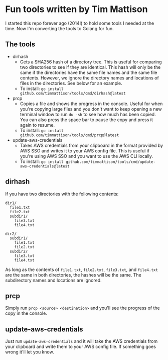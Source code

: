 # Fun tools written by Tim Mattison

I started this repo forever ago (2014!) to hold some tools I needed at the time. Now I'm converting the tools to Golang
for fun.

## The tools

- dirhash
  - Gets a SHA256 hash of a directory tree. This is useful for comparing two directories to see if they are
  identical. This hash will only be the same if the directories have the same file names and the same file contents.
  However, we ignore the directory names and locations of files in the directories. See below for an example.
  - To install: `go install github.com/timmattison/tools/cmd/dirhash@latest`
- prcp
  - Copies a file and shows the progress in the console. Useful for when you're copying large files and you don't
  want to keep opening a new terminal window to run `du -sh` to see how much has been copied. You can also press the
  space bar to pause the copy and press it again to resume.
  - To install: `go install github.com/timmattison/tools/cmd/prcp@latest`
- update-aws-credentials
  - Takes AWS credentials from your clipboard in the format provided by AWS SSO and writes it to
  your AWS config file. This is useful if you're using AWS SSO and you want to use the AWS CLI locally.
  - To install: `go install github.com/timmattison/tools/cmd/update-aws-credentials@latest`

## dirhash

If you have two directories with the following contents:

```
dir1/
  file1.txt
  file2.txt
  subdir1/
    file3.txt
    file4.txt
```

```
dir2/
  subdir1/
    file1.txt
    file2.txt
  subdir2/
    file3.txt
    file4.txt
```

As long as the contents of `file1.txt`, `file2.txt`, `file3.txt`, and `file4.txt` are the same in both directories, the
hashes will be the same. The subdirectory names and locations are ignored.

## prcp

Simply run `prcp <source> <destination>` and you'll see the progress of the copy in the console.

## update-aws-credentials

Just run `update-aws-credentials` and it will take the AWS credentials from your clipboard and write them to your AWS
config file. If something goes wrong it'll let you know.
